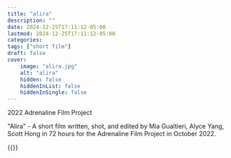 ```yaml
---
title: "alira"
description: ""
date: 2024-12-25T17:11:12-05:00
lastmod: 2024-12-25T17:11:12-05:00
categories: 
tags: ["short film"]
draft: false
cover:
    image: "alira.jpg"
    alt: "alira"
    hidden: false
    hiddenInList: false
    hiddenInSingle: false
---
```


2022 Adrenaline Film Project

"Alira" - A short film written, shot, and edited by Mia Gualtieri, Alyce Yang, Scott Hong in 72 hours for the Adrenaline Film Project in October 2022.

{{<youtube KYLyyRcExqI>}}